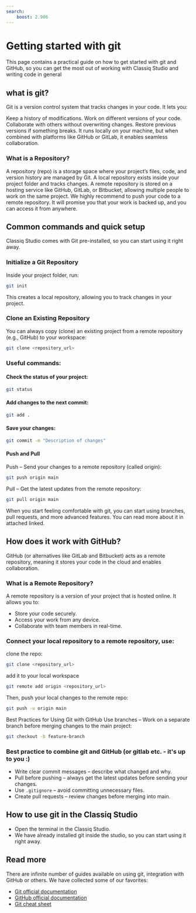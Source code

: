 ```yaml
---
search:
    boost: 2.906
---
```


# **Getting started with git**

This page contains a practical guide on how to get started with git and GitHub, so you can get the most out of working with Classiq Studio and writing code in general

## **what is git?**

Git is a version control system that tracks changes in your code. It lets you:

Keep a history of modifications.
Work on different versions of your code.
Collaborate with others without overwriting changes.
Restore previous versions if something breaks.
It runs locally on your machine, but when combined with platforms like GitHub or GitLab, it enables seamless collaboration.

### **What is a Repository?**

A repository (repo) is a storage space where your project’s files, code, and version history are managed by Git.
A local repository exists inside your project folder and tracks changes.
A remote repository is stored on a hosting service like GitHub, GitLab, or Bitbucket, allowing multiple people to work on the same project.
We highly recommend to push your code to a remote repository. It will promise you that your work is backed up, and you can access it from anywhere.

## **Common commands and quick setup**

Classiq Studio comes with Git pre-installed, so you can start using it right away.

### **Initialize a Git Repository**

Inside your project folder, run:

```bash
git init
```

This creates a local repository, allowing you to track changes in your project.

### **Clone an Existing Repository**

You can always copy (clone) an existing project from a remote repository (e.g., GitHub) to your workspace:

```bash
git clone <repository_url>
```

### **Useful commands:**

#### **Check the status of your project:**

```bash
git status
```

#### **Add changes to the next commit:**

```bash
git add .
```

#### **Save your changes:**

```bash
git commit -m "Description of changes"
```

#### **Push and Pull**

Push – Send your changes to a remote repository (called origin):

```bash
git push origin main
```

Pull – Get the latest updates from the remote repository:

```bash
git pull origin main
```

When you start feeling comfortable with git, you can start using branches, pull requests, and more advanced features. You can read more about it in attached linked.

## **How does it work with GitHub?**

GitHub (or alternatives like GitLab and Bitbucket) acts as a remote repository, meaning it stores your code in the cloud and enables collaboration.

### **What is a Remote Repository?**

A remote repository is a version of your project that is hosted online. It allows you to:

-   Store your code securely.
-   Access your work from any device.
-   Collaborate with team members in real-time.

### **Connect your local repository to a remote repository, use:**

clone the repo:

```bash
git clone <repository_url>
```

add it to your local workspace

```bash
git remote add origin <repository_url>
```

Then, push your local changes to the remote repo:

```bash
git push -u origin main
```

Best Practices for Using Git with GitHub
Use branches – Work on a separate branch before merging changes to the main project:

```bash
git checkout -b feature-branch
```

### **Best practice to combine git and GitHub (or gitlab etc. - it's up to you :)**

-   Write clear commit messages – describe what changed and why.
-   Pull before pushing – always get the latest updates before sending your changes.
-   Use `.gitignore` – avoid committing unnecessary files.
-   Create pull requests – review changes before merging into main.

## **How to use git in the Classiq Studio**

-   Open the terminal in the Classiq Studio.
-   We have already installed git inside the studio, so you can start using it right away.

## **Read more**

There are infinite number of guides available on using git, integration with GitHub or others. We have collected some of our favorites:

-   [Git official documentation](https://git-scm.com/doc)
-   [GitHub official documentation](https://docs.github.com/en/get-started/)
-   [Git cheat sheet](https://www.atlassian.com/git/tutorials/atlassian-git-cheatsheet)
